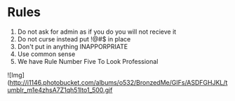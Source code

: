 # Rules

1. Do not ask for admin as if you do you will not recieve it
2. Do not curse instead put !@#$ in place 
3. Don't put in anything INAPPORPRIATE
4. Use common sense 
5. We have Rule Number Five To Look Professional

![Img](http://i1146.photobucket.com/albums/o532/BronzedMe/GIFs/ASDFGHJKL/tumblr_m1e4zhsA7Z1qh51lto1_500.gif
